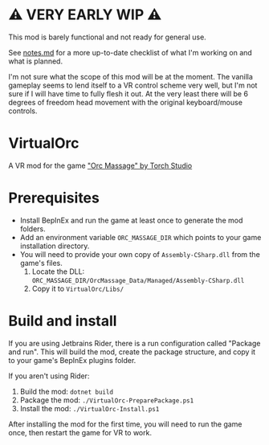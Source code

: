 ﻿# ⚠️ VERY EARLY WIP ⚠️

This mod is barely functional and not ready for general use.

See [notes.md](notes.md) for a more up-to-date checklist of what I'm working on and what is planned.

I'm not sure what the scope of this mod will be at the moment. The vanilla gameplay seems to lend itself
to a VR control scheme very well, but I'm not sure if I will have time to fully flesh it out. At the very least there will
be 6 degrees of freedom head movement with the original keyboard/mouse controls.

# VirtualOrc

A VR mod for the game ["Orc Massage" by Torch Studio](https://store.steampowered.com/app/1129540/Orc_Massage/)


# Prerequisites

- Install BepInEx and run the game at least once to generate the mod folders.
- Add an environment variable `ORC_MASSAGE_DIR` which points to your game installation directory.
- You will need to provide your own copy of `Assembly-CSharp.dll` from the game's files.
    1. Locate the DLL: `ORC_MASSAGE_DIR/OrcMassage_Data/Managed/Assembly-CSharp.dll`
    2. Copy it to `VirtualOrc/Libs/`

# Build and install

If you are using Jetbrains Rider, there is a run configuration called "Package and run".
This will build the mod, create the package structure, and copy it to your game's BepInEx plugins folder.

If you aren't using Rider:
1. Build the mod: `dotnet build`
2. Package the mod: `./VirtualOrc-PreparePackage.ps1`
3. Install the mod: `./VirtualOrc-Install.ps1`

After installing the mod for the first time, you will need to run the game once, then restart the game for VR to work. 
